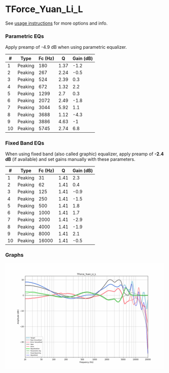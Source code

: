 # TForce_Yuan_Li_L
See [usage instructions](https://github.com/jaakkopasanen/AutoEq#usage) for more options and info.

### Parametric EQs
Apply preamp of -4.9 dB when using parametric equalizer.

|   # | Type    |   Fc (Hz) |    Q |   Gain (dB) |
|-----|---------|-----------|------|-------------|
|   1 | Peaking |       180 | 1.37 |        -1.2 |
|   2 | Peaking |       267 | 2.24 |        -0.5 |
|   3 | Peaking |       524 | 2.39 |         0.3 |
|   4 | Peaking |       672 | 1.32 |         2.2 |
|   5 | Peaking |      1299 | 2.7  |         0.3 |
|   6 | Peaking |      2072 | 2.49 |        -1.8 |
|   7 | Peaking |      3044 | 5.92 |         1.1 |
|   8 | Peaking |      3688 | 1.12 |        -4.3 |
|   9 | Peaking |      3886 | 4.63 |        -1   |
|  10 | Peaking |      5745 | 2.74 |         6.8 |

### Fixed Band EQs
When using fixed band (also called graphic) equalizer, apply preamp of **-2.4 dB** (if available) and set gains manually with these parameters.

|   # | Type    |   Fc (Hz) |    Q |   Gain (dB) |
|-----|---------|-----------|------|-------------|
|   1 | Peaking |        31 | 1.41 |         2.3 |
|   2 | Peaking |        62 | 1.41 |         0.4 |
|   3 | Peaking |       125 | 1.41 |        -0.9 |
|   4 | Peaking |       250 | 1.41 |        -1.5 |
|   5 | Peaking |       500 | 1.41 |         1.8 |
|   6 | Peaking |      1000 | 1.41 |         1.7 |
|   7 | Peaking |      2000 | 1.41 |        -2.9 |
|   8 | Peaking |      4000 | 1.41 |        -1.9 |
|   9 | Peaking |      8000 | 1.41 |         2.1 |
|  10 | Peaking |     16000 | 1.41 |        -0.5 |

### Graphs
![](./TForce_Yuan_Li_L.png)
